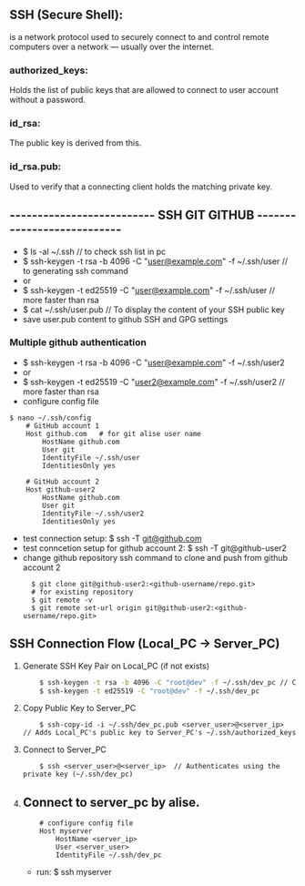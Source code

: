 ## SSH (Secure Shell):
  is a network protocol used to securely connect to and control remote computers over a network — usually over the internet.

### authorized_keys: 
  Holds the list of public keys that are allowed to connect to user account without a password.

### id_rsa: 
  The public key is derived from this.
### id_rsa.pub:
  Used to verify that a connecting client holds the matching private key.


## -------------------------- SSH GIT GITHUB ---------------------------
- $ ls -al ~/.ssh   // to check ssh list in pc
- $ ssh-keygen -t rsa -b 4096 -C "user@example.com" -f ~/.ssh/user  // to generating ssh command
- or 
- $ ssh-keygen -t ed25519 -C "user@example.com" -f ~/.ssh/user  // more faster than rsa
- $ cat ~/.ssh/user.pub     // To display the content of your SSH public key
- save user.pub content to github SSH and GPG settings


### Multiple github authentication
- $ ssh-keygen -t rsa -b 4096 -C "user@example.com" -f ~/.ssh/user2
- or
- $ ssh-keygen -t ed25519 -C "user2@example.com" -f ~/.ssh/user2  // more faster than rsa
- configure config file
```
$ nano ~/.ssh/config
	# GitHub account 1
	Host github.com   # for git alise user name
	    HostName github.com
	    User git
	    IdentityFile ~/.ssh/user
	    IdentitiesOnly yes

	# GitHub account 2
	Host github-user2
	    HostName github.com
	    User git
	    IdentityFile ~/.ssh/user2
	    IdentitiesOnly yes
```
- test connection setup: $ ssh -T git@github.com
- test conncetion setup for github account 2: $ ssh -T git@github-user2
- change github repository ssh command to clone and push from github account 2
  ```
	$ git clone git@github-user2:<github-username/repo.git>
	# for existing repository
	$ git remote -v
	$ git remote set-url origin git@github-user2:<github-username/repo.git>

  ```

## SSH Connection Flow (Local_PC → Server_PC)
   1. Generate SSH Key Pair on Local_PC (if not exists)
		```bash
			$ ssh-keygen -t rsa -b 4096 -C "root@dev" -f ~/.ssh/dev_pc // Creates ~/.ssh/dev_pc and ~/.ssh/dev_pc.pub
			$ ssh-keygen -t ed25519 -C "root@dev" -f ~/.ssh/dev_pc
		```
   2. Copy Public Key to Server_PC
		```
      		$ ssh-copy-id -i ~/.ssh/dev_pc.pub <server_user>@<server_ip>  // Adds Local_PC's public key to Server_PC's ~/.ssh/authorized_keys
	  	```
   3. Connect to Server_PC
		```
      		$ ssh <server_user>@<server_ip>  // Authenticates using the private key (~/.ssh/dev_pc)
		```
   4. Connect to server_pc by alise.
		- 
		```
			# configure config file
			Host myserver
				HostName <server_ip>
				User <server_user>
				IdentityFile ~/.ssh/dev_pc
		```
		- run: $ ssh myserver